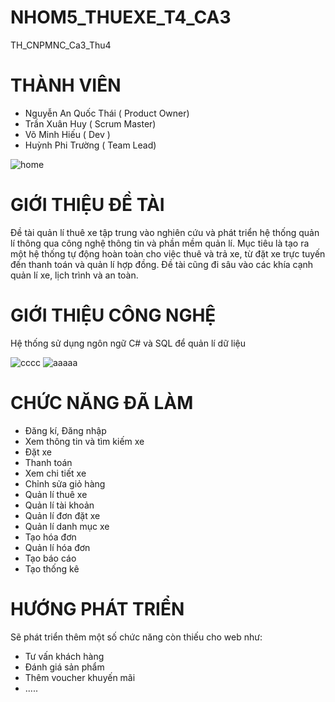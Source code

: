 # NHOM5_THUEXE_T4_CA3
TH_CNPMNC_Ca3_Thu4

# THÀNH VIÊN 
- Nguyễn An Quốc Thái ( Product Owner)
- Trần Xuân Huy ( Scrum Master)
- Võ Minh Hiếu ( Dev )
- Huỳnh Phi Trường ( Team Lead)


![home](https://github.com/Huytx203/NHOM5_THUEXE_T4_CA3/assets/115370011/0c821e78-82f0-46fe-b490-8c919519c77e)


# GIỚI THIỆU ĐỀ TÀI
Đề tài quản lí thuê xe tập trung vào nghiên cứu và phát triển hệ thống quản lí thông qua công nghệ thông tin và phần mềm quản lí. 
Mục tiêu là tạo ra một hệ thống tự động hoàn toàn cho việc thuê và trả xe, từ đặt xe trực tuyến đến thanh toán và quản lí hợp đồng.
Đề tài cũng đi sâu vào các khía cạnh quản lí xe, lịch trình và an toàn.

# GIỚI THIỆU CÔNG NGHỆ
Hệ thống sử dụng ngôn ngữ C# và SQL để quản lí dữ liệu

![cccc](https://github.com/Huytx203/NHOM5_THUEXE_T4_CA3/assets/115370011/e7156e0f-5fc9-4041-91a3-546b5878cae9)
![aaaaa](https://github.com/Huytx203/NHOM5_THUEXE_T4_CA3/assets/115370011/45579348-e25a-4d2f-a60e-dc6ff68dc255)



# CHỨC NĂNG ĐÃ LÀM
- Đăng kí, Đăng nhập
- Xem thông tin và tìm kiếm xe
- Đặt xe
- Thanh toán
- Xem chi tiết xe
- Chỉnh sửa giỏ hàng
- Quản lí thuê xe
- Quản lí tài khoản
- Quản lí đơn đặt xe
- Quản lí danh mục xe
- Tạo hóa đơn
- Quản lí hóa đơn
- Tạo báo cáo
- Tạo thống kê

# HƯỚNG PHÁT TRIỂN
Sẽ phát triển thêm một số chức năng còn thiếu cho web như:
- Tư vấn khách hàng
- Đánh giá sản phẩm
- Thêm voucher khuyến mãi
- .....
